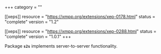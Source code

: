+++
category = ""

[[xeps]]
  resource = "https://xmpp.org/extensions/xep-0178.html"
  status   = "complete"
  version  = "1.2"

[[xeps]]
  resource = "https://xmpp.org/extensions/xep-0288.html"
  status   = "complete"
  version  = "1.0.1"
+++

Package **`s2s`** implements server-to-server functionality.
